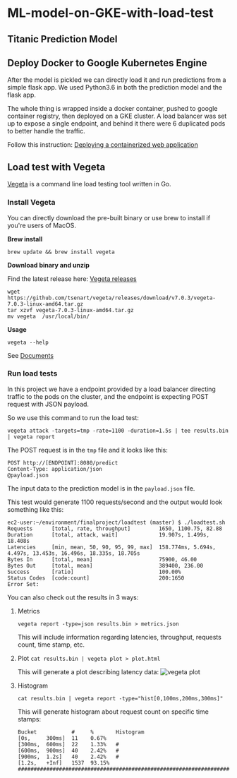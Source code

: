 # ML-model-on-GKE-with-load-test

## Titanic Prediction Model

## Deploy Docker to Google Kubernetes Engine

After the model is pickled we can directly load it and run predictions from a simple flask app. We used Python3.6 in both the prediction model and the flask app.

The whole thing is wrapped inside a docker container, pushed to google container registry, then deployed on a GKE cluster. A load balancer was set up to expose a single endpoint, and behind it there were 6 duplicated pods to better handle the traffic.

Follow this instruction: [Deploying a containerized web application](https://cloud.google.com/kubernetes-engine/docs/tutorials/hello-app)


## Load test with Vegeta

[Vegeta](https://github.com/tsenart/vegeta) is a command line load testing tool written in Go. 


### Install Vegeta

You can directly download the pre-built binary or use brew to install if you're users of MacOS.

**Brew install**
```
brew update && brew install vegeta
```

**Download binary and unzip**

Find the latest release here: [Vegeta releases](https://github.com/tsenart/vegeta/releases)
```
wget https://github.com/tsenart/vegeta/releases/download/v7.0.3/vegeta-7.0.3-linux-amd64.tar.gz
tar xzvf vegeta-7.0.3-linux-amd64.tar.gz
mv vegeta  /usr/local/bin/
```

**Usage**

```vegeta --help```

See [Documents](https://github.com/tsenart/vegeta)

### Run load tests

In this project we have a endpoint provided by a load balancer directing traffic to the pods on the cluster, and the endpoint is expecting POST request with JSON payload. 

So we use this command to run the load test:
```
vegeta attack -targets=tmp -rate=1100 -duration=1.5s | tee results.bin | vegeta report
```
The POST request is in the ```tmp``` file and it looks like this:
```
POST http://[ENDPOINT]:8080/predict
Content-Type: application/json
@payload.json
```
The input data to the prediction model is in the ```payload.json``` file.

This test would generate 1100 requests/second and the output would look something like this:
```
ec2-user:~/environment/finalproject/loadtest (master) $ ./loadtest.sh 
Requests      [total, rate, throughput]         1650, 1100.75, 82.88
Duration      [total, attack, wait]             19.907s, 1.499s, 18.408s
Latencies     [min, mean, 50, 90, 95, 99, max]  158.774ms, 5.694s, 4.497s, 13.453s, 16.496s, 18.335s, 18.705s
Bytes In      [total, mean]                     75900, 46.00
Bytes Out     [total, mean]                     389400, 236.00
Success       [ratio]                           100.00%
Status Codes  [code:count]                      200:1650  
Error Set:
```

You can also check out the results in 3 ways:

1. Metrics

    ```vegeta report -type=json results.bin > metrics.json```
    
    This will include information regarding latencies, throughput, requests count, time stamp, etc.
    
2. Plot
    ```cat results.bin | vegeta plot > plot.html```

    This will generate a plot describing latency data:
    ![vegeta plot](/img/vegeta-plot.png)

3. Histogram 

    ```cat results.bin | vegeta report -type="hist[0,100ms,200ms,300ms]"```
    
    This will generate histogram about request count on specific time stamps:
    ```
    Bucket           #     %       Histogram
    [0s,     300ms]  11    0.67%   
    [300ms,  600ms]  22    1.33%   #
    [600ms,  900ms]  40    2.42%   #
    [900ms,  1.2s]   40    2.42%   #
    [1.2s,   +Inf]   1537  93.15%  #####################################################################
    ```
